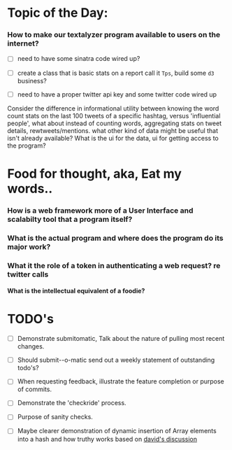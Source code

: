 # Topic of the Day:

### How to make our textalyzer program available to users on the internet?

- [ ] need to have some sinatra code wired up?

- [ ] create a class that is basic stats on a report call it `Tps`, build some `d3` business?

- [ ] need to have a proper twitter api key and some twitter code wired up

Consider the difference in informational utility between knowing the word count stats on the last 100 tweets of a specific hashtag, versus 'influential people', what about instead of counting words, aggregating stats on tweet details, rewtweets/mentions.  what other kind of data might be useful that isn't already available?  What is the ui for the data, ui for getting access to the program?

# Food for thought, aka, Eat my words..

### How is a web framework more of a User Interface and scalabilty tool that a program itself?

### What is the actual program and where does the program do its major work?

### What it the role of a token in authenticating a web request? re twitter calls

#### What is the intellectual equivalent of a foodie?

# TODO's

- [ ] Demonstrate submitomatic, Talk about the nature of pulling most recent changes.

- [ ] Should submit--o-matic send out a weekly statement of outstanding todo's?

- [ ] When requesting feedback, illustrate the feature completion or purpose of commits.

- [ ] Demonstrate the 'checkride' process.

- [ ] Purpose of sanity checks.

- [ ] Maybe clearer demonstration of dynamic insertion of Array elements into a hash and how truthy works based on [david's discussion][array-hash-lookup]


[array-hash-lookup]:https://github.com/dwhite96/text-analysis/commit/fc80915f1ffb7282f181352db473e9e628630ecc#commitcomment-7249092
